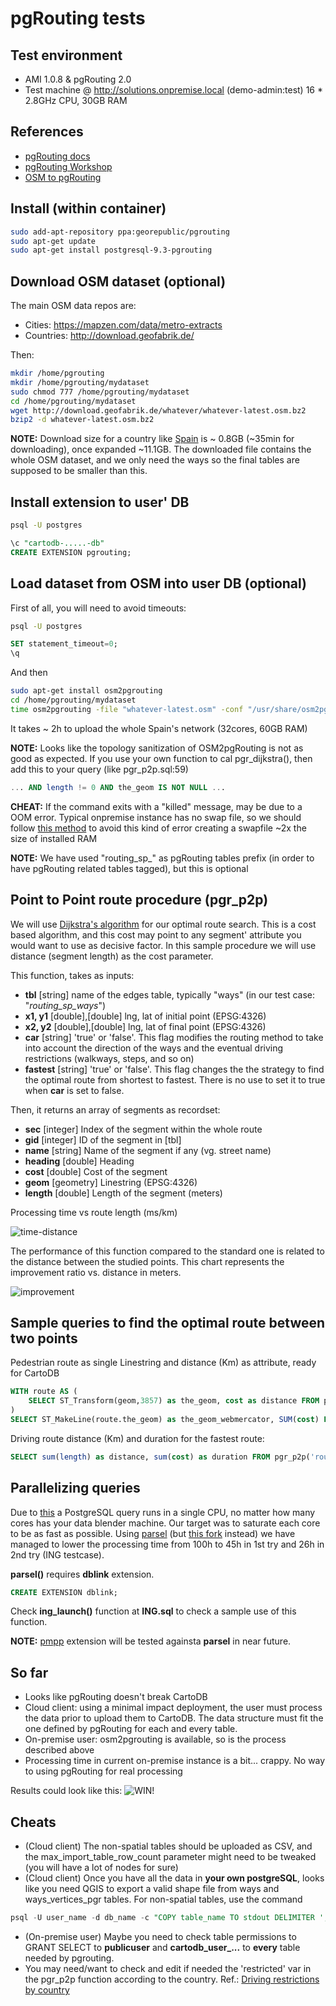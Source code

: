 # pgRouting tests

## Test environment

* AMI 1.0.8 & pgRouting 2.0
* Test machine @ http://solutions.onpremise.local (demo-admin:test) 16 * 2.8GHz CPU, 30GB RAM

## References

* [pgRouting docs](http://pgrouting.org/documentation.html)
* [pgRouting Workshop](http://workshop.pgrouting.org/index.html)
* [OSM to pgRouting](http://pgrouting.org/docs/tools/osm2pgrouting.html)

## Install (within container)

```sh
sudo add-apt-repository ppa:georepublic/pgrouting
sudo apt-get update
sudo apt-get install postgresql-9.3-pgrouting
```

## Download OSM dataset (optional)

The main OSM data repos are:
* Cities: https://mapzen.com/data/metro-extracts
* Countries: http://download.geofabrik.de/

Then:

```sh
mkdir /home/pgrouting
mkdir /home/pgrouting/mydataset
sudo chmod 777 /home/pgrouting/mydataset
cd /home/pgrouting/mydataset
wget http://download.geofabrik.de/whatever/whatever-latest.osm.bz2
bzip2 -d whatever-latest.osm.bz2
```

**NOTE:** Download size for a country like [Spain](http://download.geofabrik.de/europe/spain-latest.osm.bz2) is ~ 0.8GB (~35min for downloading), once expanded ~11.1GB. The downloaded file contains the whole OSM dataset, and we only need the ways so the final tables are supposed to be smaller than this.

## Install extension to user' DB

```sh
psql -U postgres
```

```sql
\c "cartodb-.....-db"
CREATE EXTENSION pgrouting;
```

## Load dataset from OSM into user DB (optional)

First of all, you will need to avoid timeouts:

```sh
psql -U postgres
```

```sql
SET statement_timeout=0;
\q
```

And then

```sh
sudo apt-get install osm2pgrouting
cd /home/pgrouting/mydataset
time osm2pgrouting -file "whatever-latest.osm" -conf "/usr/share/osm2pgrouting/mapconfig.xml" -dbname cartodb_user_..._db -user postgres -host localhost -prefixtables "routing_sp_" -clean
```
It takes ~ 2h to upload the whole Spain's network (32cores, 60GB RAM)

**NOTE:** Looks like the topology sanitization of OSM2pgRouting is not as good as expected. If you use your own function to cal pgr_dijkstra(), then add this to your query (like pgr_p2p.sql:59)

```sql
... AND length != 0 AND the_geom IS NOT NULL ...
```


**CHEAT:** If the command exits with a "killed" message, may be due to a OOM error. Typical onpremise instance has no swap file, so we should follow [this method](https://www.digitalocean.com/community/tutorials/how-to-add-swap-on-ubuntu-14-04) to avoid this kind of error creating a swapfile ~2x the size of installed RAM

**NOTE:** We have used "routing_sp_" as pgRouting tables prefix (in order to have pgRouting related tables tagged), but this is optional

## Point to Point route procedure (pgr_p2p)

We will use [Dijkstra's algorithm](https://en.wikipedia.org/wiki/Dijkstra%27s_algorithm) for our optimal route search. This is a cost based algorithm, and this cost may point to any segment' attribute you would want to use as decisive factor. In this sample procedure we will use distance (segment length) as the cost parameter.

This function, takes as inputs:
* **tbl** [string] name of the edges table, typically "ways" (in our test case: "_routing_sp_ways_")
* **x1, y1** [double],[double] lng, lat of initial point (EPSG:4326)
* **x2, y2** [double],[double] lng, lat of final point (EPSG:4326)
* **car** [string] 'true' or 'false'. This flag modifies the routing method to take into account the direction of the ways and the eventual driving restrictions (walkways, steps, and so on)
* **fastest** [string] 'true' or 'false'. This flag changes the the strategy to find the optimal route from shortest to fastest. There is no use to set it to true when **car** is set to false.

Then, it returns an array of segments as recordset:
* **sec** [integer] Index of the segment within the whole route
* **gid** [integer] ID of the segment in [tbl]
* **name** [string] Name of the segment if any (vg. street name)
* **heading** [double] Heading
* **cost** [double] Cost of the segment
* **geom** [geometry] Linestring (EPSG:4326)
* **length** [double] Length of the segment (meters)

Processing time vs route length (ms/km)

![time-distance](http://i.imgur.com/KHRIu1U.jpg)

The performance of this function compared to the standard one is related to the distance between the studied points. This chart represents the improvement ratio vs. distance in meters.

![improvement](http://i.imgur.com/6tW5GPe.jpg?1)


## Sample queries to find the optimal route between two points

Pedestrian route as single Linestring and distance (Km) as attribute, ready for CartoDB

```sql
WITH route AS (
    SELECT ST_Transform(geom,3857) as the_geom, cost as distance FROM pgr_p2p('routing_sp_ways', -3.75,40.40, -3.70,40.40, 'false', 'false') ORDER BY seq
)
SELECT ST_MakeLine(route.the_geom) as the_geom_webmercator, SUM(cost) FROM route;
```

Driving route distance (Km) and duration for the fastest route:

```sql
SELECT sum(length) as distance, sum(cost) as duration FROM pgr_p2p('routing_sp_ways', -3.75,40.40, -3.70,40.40,'true','true');
```

## Parallelizing queries

Due to [this](https://wiki.postgresql.org/wiki/FAQ#How_does_PostgreSQL_use_CPU_resources.3F) a PostgreSQL query runs in a single CPU, no matter how many cores has your data blender machine. Our target was to saturate each core to be as fast as possible. Using [parsel](http://geeohspatial.blogspot.com.es/2013/12/a-simple-function-for-parallel-queries_18.html) (but [this fork](https://gist.github.com/minus34/53570f5f274c30bc44e3) instead) we have managed to lower the processing time from 100h to 45h in 1st try and 26h in 2nd try (ING testcase).

**parsel()** requires **dblink** extension.

```sql
CREATE EXTENSION dblink;
```

Check **ing_launch()** function at **ING.sql** to check a sample use of this function.

**NOTE:** [pmpp](https://github.com/moat/pmpp) extension will be tested againsta **parsel** in near future.

## So far
* Looks like pgRouting doesn't break CartoDB
* Cloud client: using a minimal impact deployment, the user must process the data prior to upload them to CartoDB. The data structure must fit the one defined by pgRouting for each and every table.
* On-premise user: osm2pgrouting is available, so is the process described above
* Processing time in current on-premise instance is a bit... crappy. No way to using pgRouting for real processing

Results could look like this:
![WIN!](http://i.imgur.com/06oXrSK.jpg?1)

## Cheats
* (Cloud client) The non-spatial tables should be uploaded as CSV, and the max_import_table_row_count parameter might need to be tweaked (you will have a lot of nodes for sure)
* (Cloud client) Once you have all the data in **your own postgreSQL**, looks like you need QGIS to export a valid shape file from ways and ways_vertices_pgr tables. For non-spatial tables, use the command

```sql
psql -U user_name -d db_name -c "COPY table_name TO stdout DELIMITER ',' CSV HEADER;" > table_name.csv
```

* (On-premise user) Maybe you need to check table permissions to GRANT SELECT to **publicuser** and **cartodb_user_...** to **every** table needed by pgrouting.
* You may need/want to check and edit if needed the 'restricted' var in the pgr_p2p function according to the country. Ref.: [Driving restrictions by country](http://wiki.openstreetmap.org/wiki/OSM_tags_for_routing/Access-Restrictions)
